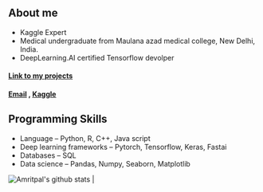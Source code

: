 ## About me
- Kaggle Expert
- Medical undergraduate from Maulana azad medical college, New Delhi, India.
- DeepLearning.AI certified Tensorflow devolper

#### [Link to my projects](https://amritpal001.wordpress.com/portfolio/)
#### [Email](ap4.singh@gmail.com) , [Kaggle](https://www.kaggle.com/amritpal333)

## Programming Skills
  - Language – Python, R, C++, Java script
  - Deep learning frameworks – Pytorch, Tensorflow, Keras, Fastai
  - Databases – SQL
  - Data science – Pandas, Numpy, Seaborn, Matplotlib
  
![Amritpal's github stats](https://github-readme-stats.vercel.app/api?username=Amritpal-001&count_private=true&show_icons=true&hide_border=true&theme=chartreuse-dark) |
